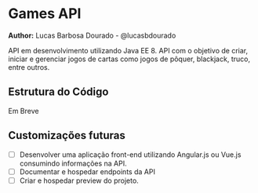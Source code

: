 # Games API

**Author:** Lucas Barbosa Dourado - @lucasbdourado

API em desenvolvimento utilizando Java EE 8. API com o objetivo de criar, iniciar e gerenciar jogos de cartas como jogos de pôquer, blackjack, truco, entre outros.

## Estrutura do Código

Em Breve

## Customizações futuras
- [ ] Desenvolver uma aplicação front-end utilizando Angular.js ou Vue.js consumindo informações na API.
- [ ] Documentar e hospedar endpoints da API
- [ ] Criar e hospedar preview do projeto.
